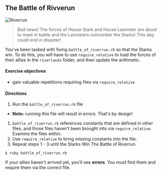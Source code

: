 ## The Battle of Rivverun

![Riverrun](http://awoiaf.westeros.org/images/thumb/4/4a/Riverrun_by_Feliche.jpg/300px-Riverrun_by_Feliche.jpg)

> Bad news! The forces of House Stark and House Lannister are about to meet in battle and the Lannisters outnumber the Starks! This day could end in disaster!

You've been tasked with fixing `battle_of_riverrun.rb` so that the Starks win. To do this, you will have to use `require_relative` to load the forces of their allies in the `riverlands` folder, and then update the arithmetic.

#### Exercise objectives
- gain valuable repetitions requiring files via `require_relative`

#### Directions

1. Run the `battle_of_riverrun.rb` file
  - __Note:__ running this file will result in errors. That's by design!
1. `battle_of_riverrun.rb` references constants that are defined in other files, and those files haven't been brought into via `require_relative`. Examine the files within.
1. Use `require_relative` to bring missing constants into the file.
1. Repeat steps 1 - 3 until the Starks Win The Battle of Riverrun.

```
$ ruby battle_of_riverrun.rb
```

If your allies haven't arrived yet, you'll see **errors**. You must find them and require them via the correct file. 
